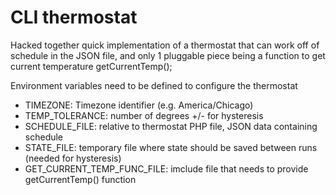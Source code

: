 # CLI thermostat

Hacked together quick implementation of a thermostat that can work off of schedule in the JSON file, and only 1 pluggable piece being a function to get current temperature getCurrentTemp();

Environment variables need to be defined to configure the thermostat

 * TIMEZONE: Timezone identifier (e.g. America/Chicago)
 * TEMP_TOLERANCE: number of degrees +/- for hysteresis
 * SCHEDULE_FILE: relative to thermostat PHP file, JSON data containing schedule
 * STATE_FILE: temporary file where state should be saved between runs (needed for hysteresis)
 * GET_CURRENT_TEMP_FUNC_FILE: imclude file that needs to provide getCurrentTemp() function
